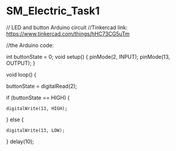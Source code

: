 # SM_Electric_Task1
// LED and button Arduino circuit 
//Tinkercad link:  https://www.tinkercad.com/things/hHC73CG5uTm

//the Arduino code:

int buttonState = 0;
void setup()
{
  pinMode(2, INPUT); 
  pinMode(13, OUTPUT); 
}

void loop()
{
 
  buttonState = digitalRead(2); 
  
  if (buttonState == HIGH) {
   
    digitalWrite(13, HIGH);
  } else {
    
    digitalWrite(13, LOW);
  }
  delay(10); 

